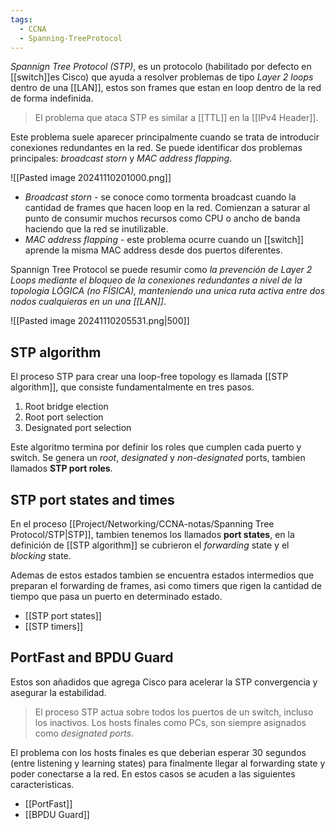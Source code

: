 ```yaml
---
tags:
  - CCNA
  - Spanning-TreeProtocol
---
```

_Spannign Tree Protocol (STP)_, es un protocolo (habilitado por defecto en [[switch]]es Cisco) que ayuda a resolver problemas de tipo _Layer 2 loops_ dentro de una [[LAN]], estos son frames que estan en loop dentro de la red de forma indefinida. 

> El problema que ataca STP es similar a [[TTL]] en la [[IPv4 Header]]. 

Este problema suele aparecer principalmente cuando se trata de introducir conexiones redundantes en la red. Se puede identificar dos problemas principales: _broadcast storn_ y _MAC address flapping_.


![[Pasted image 20241110201000.png]]

- *Broadcast storn* - se conoce como tormenta broadcast cuando la cantidad de frames que hacen loop en la red. Comienzan a saturar al punto de consumir muchos recursos como CPU o ancho de banda haciendo que la red se inutilizable.
- *MAC address flapping* - este problema ocurre cuando un [[switch]] aprende la misma MAC address desde dos puertos diferentes. 

Spannign Tree Protocol se puede resumir como _la prevención de Layer 2 Loops mediante el bloqueo de la conexiones redundantes  a nivel de  la topologia LÓGICA (no FÍSICA), manteniendo una unica ruta activa entre dos nodos cualquieras en un una [[LAN]]_. 

![[Pasted image 20241110205531.png|500]]

## STP algorithm
El proceso STP para crear una loop-free topology es llamada [[STP algorithm]], que consiste fundamentalmente en tres pasos. 
1. Root bridge election 
2. Root port selection 
3. Designated port selection 

Este algoritmo termina por definir los roles que cumplen cada puerto y switch. Se genera un _root_, _designated_ y _non-designated_ ports, tambien llamados **STP port roles**. 

## STP port states and times 
En el proceso [[Project/Networking/CCNA-notas/Spanning Tree Protocol/STP|STP]], tambien tenemos los llamados **port states**, en la definición de [[STP algorithm]] se cubrieron el _forwarding_ state y el _blocking_ state. 

Ademas de estos estados tambien se encuentra estados intermedios que preparan el forwarding de frames, asi como timers que rigen la cantidad de tiempo que pasa un puerto en determinado estado. 

- [[STP port states]] 
- [[STP timers]]

## PortFast and BPDU Guard 
Estos son añadidos que agrega Cisco para acelerar la STP convergencia y asegurar la estabilidad.

> El proceso STP actua sobre todos los puertos de un switch, incluso los inactivos. Los hosts finales como PCs, son siempre asignados como _designated ports_.

El problema con los hosts finales es que deberian esperar 30 segundos (entre listening y learning states) para finalmente llegar al forwarding state y poder conectarse a la red. En estos casos se acuden a las siguientes caracteristicas. 
- [[PortFast]]  
- [[BPDU Guard]] 


